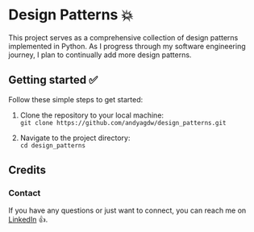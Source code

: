 # Design Patterns 💥

This project serves as a comprehensive collection of design patterns implemented in
Python. As I progress through my software engineering journey,
I plan to continually add more design patterns.

## Getting started ✅

Follow these simple steps to get started:

1. Clone the repository to your local machine: <br>
   `git clone https://github.com/andyagdw/design_patterns.git`

2. Navigate to the project directory: <br>
   `cd design_patterns`

## Credits
### Contact

If you have any questions or just want to connect, you can reach me on
[LinkedIn](https://www.linkedin.com/in/andyagyeidwumah/) 👍.
